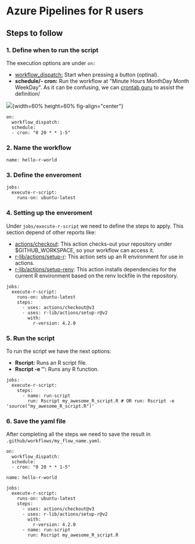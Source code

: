 # Azure Pipelines for R users

## Steps to follow

### 1. Define when to run the script

The execution options are under `on:`

- [workflow_dispatch:](https://docs.github.com/en/actions/using-workflows/events-that-trigger-workflows#workflow_dispatch) Start when pressing a button (optinal).
- **schedule/- cron:** Run the workflow at "Minute Hours MonthDay Month WeekDay". As it can be confusing, we can [crontab guru](https://crontab.guru/) to assist the definition/

![](github-actions-img/crontab-guru.png){width=60% height=60% fig-align="center"}

```
on: 
  workflow_dispatch:
  schedule: 
  - cron: "0 20 * * 1-5"
```

### 2. Name the workflow

```
name: hello-r-world
```

### 3. Define the enveroment

```
jobs:
  execute-r-script:
    runs-on: ubuntu-latest
```

### 4. Setting up the enveroment

Under `jobs/execute-r-script` we need to define the steps to apply. This section depend of other reports like:

- [actions/checkout](https://github.com/actions/checkout): This action checks-out your repository under $GITHUB_WORKSPACE, so your workflow can access it.
- [r-lib/actions/setup-r](https://github.com/r-lib/actions/tree/v2/setup-r): This action sets up an R environment for use in actions.
- [r-lib/actions/setup-renv](https://github.com/r-lib/actions/tree/v2/setup-renv): This action installs dependencies for the current R environment based on the renv lockfile in the repository.


```
jobs:
  execute-r-script:
    runs-on: ubuntu-latest
    steps:
      - uses: actions/checkout@v3
      - uses: r-lib/actions/setup-r@v2
        with: 
          r-version: 4.2.0
```


### 5. Run the script

To run the script we have the next options:

- **Rscript:** Runs an R script file.
- **Rscript -e '':** Runs any R function.

```
jobs:
  execute-r-script:
    steps:
      - name: run-script
        run: Rscript my_awesome_R_script.R # OR run: Rscript -e 'source("my_awesome_R_script.R")' 
```

### 6. Save the yaml file

After completing all the steps we need to save the result in `.github/workflows/my_flow_name.yaml`.

```
on: 
  workflow_dispatch: 
  schedule: 
  - cron: "0 20 * * 1-5"
  
name: hello-r-world

jobs:
  execute-r-script:
    runs-on: ubuntu-latest
    steps:
      - uses: actions/checkout@v3
      - uses: r-lib/actions/setup-r@v2
        with: 
          r-version: 4.2.0    
      - name: run-script
        run: Rscript my_awesome_R_script.R
```
